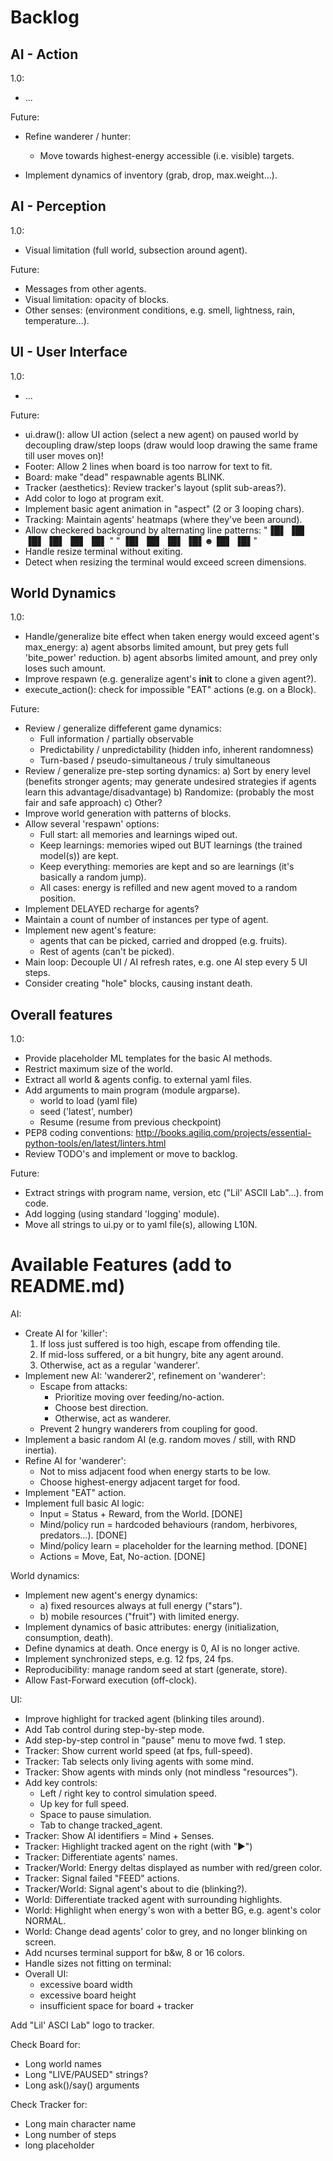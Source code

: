 # Backlog

## AI - Action

1.0:

* ...

Future:

* Refine wanderer / hunter:
  * Move towards highest-energy accessible (i.e. visible) targets.

* Implement dynamics of inventory (grab, drop, max.weight...).

## AI - Perception

1.0:

* Visual limitation (full world, subsection around agent).

Future:

* Messages from other agents.
* Visual limitation: opacity of blocks.
* Other senses: (environment conditions, e.g. smell, lightness, rain, temperature...).

## UI - User Interface

1.0:

* ...

Future:

* ui.draw(): allow UI action (select a new agent) on paused world by decoupling draw/step loops (draw would loop drawing the same frame till user moves on)!
* Footer: Allow 2 lines when board is too narrow for text to fit.
* Board: make "dead" respawnable agents BLINK.
* Tracker (aesthetics): Review tracker's layout (split sub-areas?).
* Add color to logo at program exit.
* Implement basic agent animation in "aspect" (2 or 3 looping chars).
* Tracking: Maintain agents' heatmaps (where they've been around).
* Allow checkered background by alternating line patterns:
  "▐█▌ ▐█▌ ▐█▌ ▐█▌ ▐█▌ ▐█▌  "
  "  ▐█▌ ▐█▌ ▐█▌ ▐█▌☻▐█▌ ▐█▌"
* Handle resize terminal without exiting.
* Detect when resizing the terminal would exceed screen dimensions.

## World Dynamics

1.0:

* Handle/generalize bite effect when taken energy would exceed agent's max_energy:
    a) agent absorbs limited amount, but prey gets full 'bite_power' reduction.
    b) agent absorbs limited amount, and prey only loses such amount.
* Improve respawn (e.g. generalize agent's __init__ to clone a given agent?).
* execute_action(): check for impossible "EAT" actions (e.g. on a Block).

Future:

* Review / generalize diffeferent game dynamics:
  * Full information / partially observable
  * Predictability / unpredictability (hidden info, inherent randomness)
  * Turn-based / pseudo-simultaneous / truly simultaneous
* Review / generalize pre-step sorting dynamics:
    a) Sort by enery level (benefits stronger agents; may generate undesired strategies if agents learn this advantage/disadvantage)
    b) Randomize: (probably the most fair and safe approach)
    c) Other?
* Improve world generation with patterns of blocks.
* Allow several 'respawn' options:
  * Full start: all memories and learnings wiped out.
  * Keep learnings: memories wiped out BUT learnings (the trained model(s)) are kept.
  * Keep everything: memories are kept and so are learnings (it's basically a random jump).
  * All cases: energy is refilled and new agent moved to a random position.
* Implement DELAYED recharge for agents?
* Maintain a count of number of instances per type of agent.
* Implement new agent's feature:
  * agents that can be picked, carried and dropped (e.g. fruits).
  * Rest of agents (can't be picked).
* Main loop: Decouple UI / AI refresh rates, e.g. one AI step every 5 UI steps.
* Consider creating "hole" blocks, causing instant death.

## Overall features

1.0:

* Provide placeholder ML templates for the basic AI methods.
* Restrict maximum size of the world.
* Extract all world & agents config. to external yaml files.
* Add arguments to main program (module argparse).
  * world to load (yaml file)
  * seed ('latest', number)
  * Resume (resume from previous checkpoint)
* PEP8 coding conventions:
  http://books.agiliq.com/projects/essential-python-tools/en/latest/linters.html
* Review TODO's and implement or move to backlog.

Future:

* Extract strings with program name, version, etc ("Lil' ASCII Lab"...). from code.
* Add logging (using standard 'logging' module).
* Move all strings to ui.py or to yaml file(s), allowing L10N.


# Available Features (add to README.md)

AI:

* Create AI for 'killer':
    1. If loss just suffered is too high, escape from offending tile.
    2. If mid-loss suffered, or a bit hungry, bite any agent around.
    3. Otherwise, act as a regular 'wanderer'.
* Implement new AI: 'wanderer2', refinement on 'wanderer':
  * Escape from attacks:
    * Prioritize moving over feeding/no-action.
    * Choose best direction.
    * Otherwise, act as wanderer.
  * Prevent 2 hungry wanderers from coupling for good.
* Implement a basic random AI (e.g. random moves / still, with RND inertia).
* Refine AI for 'wanderer':
  * Not to miss adjacent food when energy starts to be low.
  * Choose highest-energy adjacent target for food.
* Implement "EAT" action.
* Implement full basic AI logic:
  * Input = Status + Reward, from the World. [DONE] 
  * Mind/policy run = hardcoded behaviours (random, herbivores, predators...). [DONE]
  * Mind/policy learn = placeholder for the learning method. [DONE]
  * Actions = Move, Eat, No-action. [DONE]


World dynamics:

* Implement new agent's energy dynamics:
  * a) fixed resources always at full energy ("stars").
  * b) mobile resources ("fruit") with limited energy.
* Implement dynamics of basic attributes: energy (initialization, consumption, death).
* Define dynamics at death. Once energy is 0, AI is no longer active.
* Implement synchronized steps, e.g. 12 fps, 24 fps.
* Reproducibility: manage random seed at start (generate, store).
* Allow Fast-Forward execution (off-clock).

UI:

* Improve highlight for tracked agent (blinking tiles around).
* Add Tab control during step-by-step mode.
* Add step-by-step control in "pause" menu to move fwd. 1 step.
* Tracker: Show current world speed (at fps, full-speed).
* Tracker: Tab selects only living agents with some mind.
* Tracker: Show agents with minds only (not mindless "resources").
* Add key controls:
  * Left / right key to control simulation speed.
  * Up key for full speed.
  * Space to pause simulation.
  * Tab to change tracked_agent.
* Tracker: Show AI identifiers = Mind + Senses.
* Tracker: Highlight tracked agent on the right (with "▶")
* Tracker: Differentiate agents' names.
* Tracker/World: Energy deltas displayed as number with red/green color.
* Tracker: Signal failed "FEED" actions.
* Tracker/World: Signal agent's about to die (blinking?).
* World: Differentiate tracked agent with surrounding highlights.
* World: Highlight when energy's won with a better BG, e.g. agent's color NORMAL.
* World: Change dead agents' color to grey, and no longer blinking on screen.
* Add ncurses terminal support for b&w, 8 or 16 colors.
* Handle sizes not fitting on terminal:
* Overall UI:
  * excessive board width
  * excessive board height
  * insufficient space for board + tracker

Add "Lil' ASCI Lab" logo to tracker.

Check Board for:

* Long world names
* Long "LIVE/PAUSED" strings?
* Long ask()/say() arguments

Check Tracker for:

* Long main character name
* Long number of steps
* long placeholder
